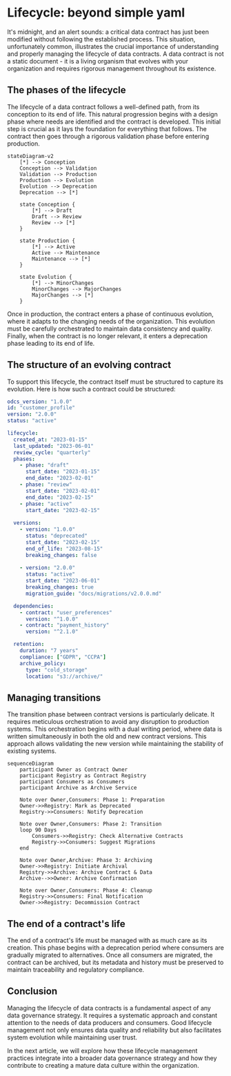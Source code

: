 # Lifecycle: beyond simple yaml

It's midnight, and an alert sounds: a critical data contract has just been modified without following the established process. This situation, unfortunately common, illustrates the crucial importance of understanding and properly managing the lifecycle of data contracts. A data contract is not a static document - it is a living organism that evolves with your organization and requires rigorous management throughout its existence.

## The phases of the lifecycle

The lifecycle of a data contract follows a well-defined path, from its conception to its end of life. This natural progression begins with a design phase where needs are identified and the contract is developed. This initial step is crucial as it lays the foundation for everything that follows. The contract then goes through a rigorous validation phase before entering production.

```mermaid
stateDiagram-v2
    [*] --> Conception
    Conception --> Validation
    Validation --> Production
    Production --> Evolution
    Evolution --> Deprecation
    Deprecation --> [*]

    state Conception {
        [*] --> Draft
        Draft --> Review
        Review --> [*]
    }

    state Production {
        [*] --> Active
        Active --> Maintenance
        Maintenance --> [*]
    }

    state Evolution {
        [*] --> MinorChanges
        MinorChanges --> MajorChanges
        MajorChanges --> [*]
    }
```

Once in production, the contract enters a phase of continuous evolution, where it adapts to the changing needs of the organization. This evolution must be carefully orchestrated to maintain data consistency and quality. Finally, when the contract is no longer relevant, it enters a deprecation phase leading to its end of life.

## The structure of an evolving contract

To support this lifecycle, the contract itself must be structured to capture its evolution. Here is how such a contract could be structured:

```yaml
odcs_version: "1.0.0"
id: "customer_profile"
version: "2.0.0"
status: "active"

lifecycle:
  created_at: "2023-01-15"
  last_updated: "2023-06-01"
  review_cycle: "quarterly"
  phases:
    - phase: "draft"
      start_date: "2023-01-15"
      end_date: "2023-02-01"
    - phase: "review"
      start_date: "2023-02-01"
      end_date: "2023-02-15"
    - phase: "active"
      start_date: "2023-02-15"
      
  versions:
    - version: "1.0.0"
      status: "deprecated"
      start_date: "2023-02-15"
      end_of_life: "2023-08-15"
      breaking_changes: false
      
    - version: "2.0.0"
      status: "active"
      start_date: "2023-06-01"
      breaking_changes: true
      migration_guide: "docs/migrations/v2.0.0.md"

  dependencies:
    - contract: "user_preferences"
      version: "^1.0.0"
    - contract: "payment_history"
      version: "^2.1.0"

  retention:
    duration: "7 years"
    compliance: ["GDPR", "CCPA"]
    archive_policy:
      type: "cold_storage"
      location: "s3://archive/"
```

## Managing transitions

The transition phase between contract versions is particularly delicate. It requires meticulous orchestration to avoid any disruption to production systems. This orchestration begins with a dual writing period, where data is written simultaneously in both the old and new contract versions. This approach allows validating the new version while maintaining the stability of existing systems.

```mermaid
sequenceDiagram
    participant Owner as Contract Owner
    participant Registry as Contract Registry
    participant Consumers as Consumers
    participant Archive as Archive Service

    Note over Owner,Consumers: Phase 1: Preparation
    Owner->>Registry: Mark as Deprecated
    Registry->>Consumers: Notify Deprecation
    
    Note over Owner,Consumers: Phase 2: Transition
    loop 90 Days
        Consumers->>Registry: Check Alternative Contracts
        Registry->>Consumers: Suggest Migrations
    end
    
    Note over Owner,Archive: Phase 3: Archiving
    Owner->>Registry: Initiate Archival
    Registry->>Archive: Archive Contract & Data
    Archive-->>Owner: Archive Confirmation
    
    Note over Owner,Consumers: Phase 4: Cleanup
    Registry->>Consumers: Final Notification
    Owner->>Registry: Decommission Contract
```

## The end of a contract's life

The end of a contract's life must be managed with as much care as its creation. This phase begins with a deprecation period where consumers are gradually migrated to alternatives. Once all consumers are migrated, the contract can be archived, but its metadata and history must be preserved to maintain traceability and regulatory compliance.

## Conclusion

Managing the lifecycle of data contracts is a fundamental aspect of any data governance strategy. It requires a systematic approach and constant attention to the needs of data producers and consumers. Good lifecycle management not only ensures data quality and reliability but also facilitates system evolution while maintaining user trust.

In the next article, we will explore how these lifecycle management practices integrate into a broader data governance strategy and how they contribute to creating a mature data culture within the organization. 